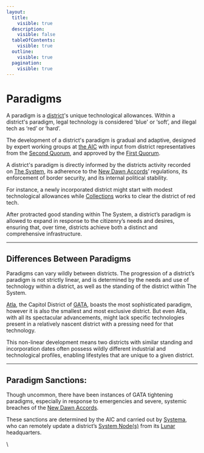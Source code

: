 ```yaml
---
layout:
  title:
    visible: true
  description:
    visible: false
  tableOfContents:
    visible: true
  outline:
    visible: true
  pagination:
    visible: true
---
```


# Paradigms

A paradigm is a [district](districts.md)'s unique technological allowances. Within a district's paradigm, legal technology is considered 'blue' or ‘soft’, and illegal tech as ‘red’ or ‘hard’.

The development of a district's paradigm is gradual and adaptive, designed by expert working groups at [the AIC](../institutions/atlan-information-control-aic.md) with input from district representatives from the [Second Quorum](governance.md#the-second-quorum), and approved by the [First Quorum](governance.md#the-first-quorum).

A district's paradigm is directly informed by the districts activity recorded on [The System](the-system.md), its adherence to the [New Dawn Accords](the-new-dawn-accords.md)’ regulations, its enforcement of border security, and its internal political stability.

For instance, a newly incorporated district might start with modest technological allowances while [Collections](../law-and-order/collections.md) works to clear the district of red tech.&#x20;

After protracted good standing within The System, a district’s paradigm is allowed to expand in response to the citizenry’s needs and desires, ensuring that, over time, districts achieve both a distinct and comprehensive infrastructure.

***

## **Differences Between Paradigms**

Paradigms can vary wildly between districts. The progression of a district’s paradigm is not strictly linear, and is determined by the needs and use of technology within a district, as well as the standing of the district within The System.

[Atla](../key-locations/atla.md), the Capitol District of [GATA](../), boasts the most sophisticated paradigm, however it is also the smallest and most exclusive district. But even Atla, with all its spectacular advancements, might lack specific technologies present in a relatively nascent district with a pressing need for that technology.

This non-linear development means two districts with similar standing and incorporation dates often possess wildly different industrial and technological profiles, enabling lifestyles that are unique to a given district.

***

## **Paradigm Sanctions:**

Though uncommon, there have been instances of GATA tightening paradigms, especially in response to emergencies and severe, systemic breaches of the [New Dawn Accords](the-new-dawn-accords.md).

These sanctions are determined by the AIC and carried out by [Systema](../enterprise/systema.md), who can remotely update a district’s [System Node(s)](the-system.md#system-nodes) from its [Lunar](../key-locations/luna.md) headquarters.

\
